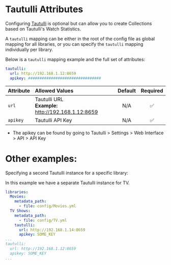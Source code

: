 # Tautulli Attributes

Configuring [Tautulli](https://tautulli.com/) is optional but can allow you to create Collections based on Tautulli's Watch Statistics.

A `tautulli` mapping can be either in the root of the config file as global mapping for all libraries, or you can specify the `tautulli` mapping individually per library.

Below is a `tautulli` mapping example and the full set of attributes:

```yaml
tautulli:
  url: http://192.168.1.12:8659
  apikey: ################################
```

| Attribute | Allowed Values                                        | Default | Required |
|:----------|:------------------------------------------------------|:-------:|:--------:|
| `url`     | Tautulli URL<br>**Example:** http://192.168.1.12:8659 |   N/A   | &#9989;  |
| `apikey`  | Tautulli API Key                                      |   N/A   | &#9989;  |

* The apikey can be found by going to Tautulli > Settings > Web Interface > API > API Key

# Other examples:

Specifying a second Tautulli instance for a specific library:

In this example we have a separate Tautulli instance for TV.

```yaml
libraries:
  Movies:
    metadata_path:
      - file: config/Movies.yml
  TV Shows:
    metadata_path:
      - file: config/TV.yml
    tautulli:
      url: http://192.168.1.14:8659
      apikey: SOME_KEY
...
tautulli:
  url: http://192.168.1.12:8659
  apikey: SOME_KEY
...
```